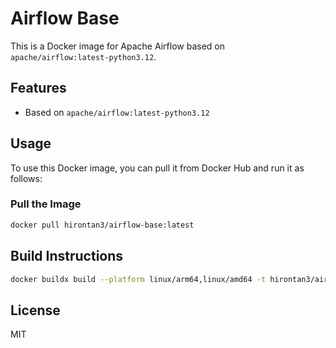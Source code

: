 # Airflow Base

This is a Docker image for Apache Airflow based on `apache/airflow:latest-python3.12`.

## Features

- Based on `apache/airflow:latest-python3.12`

## Usage

To use this Docker image, you can pull it from Docker Hub and run it as follows:

### Pull the Image

```bash
docker pull hirontan3/airflow-base:latest
```

## Build Instructions

```bash
docker buildx build --platform linux/arm64,linux/amd64 -t hirontan3/airflow-base:[python-version(ex. 3.12)] -t hirontan3/airflow-base:latest --push .
```

## License

MIT
